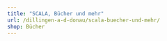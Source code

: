 ```yaml
---
title: "SCALA, Bücher und mehr"
url: /dillingen-a-d-donau/scala-buecher-und-mehr/
shop: Bücher
---
```

